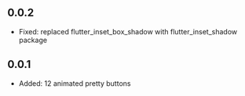## 0.0.2

* Fixed: replaced flutter_inset_box_shadow with flutter_inset_shadow package

## 0.0.1

* Added: 12 animated pretty buttons
